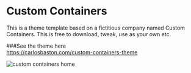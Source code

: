 # Custom Containers
This is a theme template based on a fictitious company named Custom Containers. This is free to download, tweak, use as your own etc.

###See the theme here  
<a href="https://carlosbaston.com/custom-containers-theme/">https://carlosbaston.com/custom-containers-theme</a>

![custom containers home](https://cloud.githubusercontent.com/assets/8207804/15567441/41a478d4-22db-11e6-9448-16d9a7812208.png)
